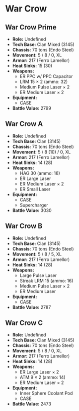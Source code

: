 # War Crow
## War Crow Prime
- **Role:** Undefined
- **Tech Base:** Clan Mixed (3145)
- **Chassis:** 70 tons (Endo Steel)
- **Movement:** 5 / 8 / 0, XL
- **Armor:** 217 (Ferro Lamellor)
- **Heat Sinks:** 15 (30)
- **Weapons:**
  - ER PPC w/ PPC Capacitor
  - LRM 15 × 2 (ammo: 32)
  - Medium Pulse Laser × 2
  - ER Medium Laser × 2
- **Equipment:**
  - CASE
- **Battle Value:** 2799

## War Crow A
- **Role:** Undefined
- **Tech Base:** Clan (3145)
- **Chassis:** 70 tons (Endo Steel)
- **Movement:** 5 / 8 (10) / 0, XL
- **Armor:** 217 (Ferro Lamellor)
- **Heat Sinks:** 14 (28)
- **Weapons:**
  - HAG 30 (ammo: 16)
  - ER Large Laser
  - ER Medium Laser × 2
  - ER Small Laser
- **Equipment:**
  - CASE
  - Supercharger
- **Battle Value:** 3030

## War Crow B
- **Role:** Undefined
- **Tech Base:** Clan (3145)
- **Chassis:** 70 tons (Endo Steel)
- **Movement:** 5 / 8 / 5, XL
- **Armor:** 217 (Ferro Lamellor)
- **Heat Sinks:** 14 (28)
- **Weapons:**
  - Large Pulse Laser
  - Streak LRM 15 (ammo: 16)
  - Medium Pulse Laser × 2
  - ER Medium Laser
- **Equipment:**
  - CASE
- **Battle Value:** 2787

## War Crow C
- **Role:** Undefined
- **Tech Base:** Clan Mixed (3145)
- **Chassis:** 70 tons (Endo Steel)
- **Movement:** 5 / 8 / 0, XL
- **Armor:** 217 (Ferro Lamellor)
- **Heat Sinks:** 14 (28)
- **Weapons:**
  - ER Large Laser × 2
  - ATM 9 × 2 (ammo: 14)
  - ER Medium Laser × 2
- **Equipment:**
  - Inner Sphere Coolant Pod
  - CASE
- **Battle Value:** 2473

